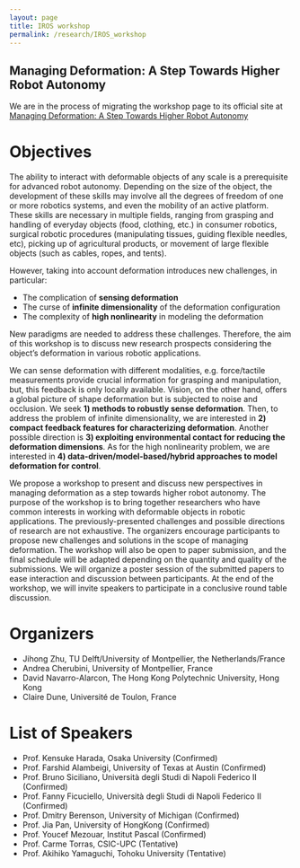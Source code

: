 ```yaml
---
layout: page
title: IROS workshop
permalink: /research/IROS_workshop
---
```


## Managing Deformation: A Step Towards Higher Robot Autonomy
We are in the process of migrating the workshop page to its official site at [Managing Deformation: A Step Towards Higher Robot Autonomy](https://www.lirmm.fr/recherche/equipes/idh/DefWorkshop)

# Objectives
The ability to interact with deformable objects of any scale is a prerequisite for advanced robot autonomy. Depending on the size of the object, the development of these skills may involve all the degrees of freedom of one or more robotics systems, and even the mobility of an active platform. These skills are necessary in multiple fields, ranging from grasping and handling of everyday objects (food, clothing, etc.) in consumer robotics, surgical robotic procedures (manipulating tissues, guiding flexible needles, etc), picking up of agricultural products, or movement of large flexible objects (such as cables, ropes, and tents).

However, taking into account deformation introduces new challenges, in particular:
- The complication of **sensing deformation**
- The curse of **infinite dimensionality** of the deformation configuration
- The complexity of **high nonlinearity** in modeling the deformation

New paradigms are needed to address these challenges. Therefore, the aim of this workshop is to discuss new research prospects considering the object’s deformation in various robotic applications.

We can sense deformation with different modalities, e.g. force/tactile measurements provide crucial information for grasping and manipulation, but, this feedback is only locally available. Vision, on the other hand, offers a global picture of shape deformation but is subjected to noise and occlusion. We seek **1) methods to robustly sense deformation**. Then, to address the problem of infinite dimensionality, we are interested in **2) compact feedback features for characterizing deformation**. Another possible direction is **3) exploiting environmental contact for reducing the deformation dimensions**. As for the high nonlinearity problem, we are interested in **4) data-driven/model-based/hybrid approaches to model deformation for control**.

We propose a workshop to present and discuss new perspectives in managing deformation as a step towards higher robot autonomy. The purpose of the workshop is to bring together researchers who have common interests in working with deformable objects in robotic applications. The previously-presented challenges and possible directions of research are not exhaustive. The organizers encourage participants to propose new challenges and solutions in the scope of managing deformation. The workshop will also be open to paper submission, and the final schedule will be adapted depending on the quantity and quality of the submissions. We will organize a poster session of the submitted papers to ease interaction and discussion between participants. At the end of the workshop, we will invite speakers to participate in a conclusive round table discussion.

# Organizers
- Jihong Zhu, TU Delft/University of Montpellier, the Netherlands/France
- Andrea Cherubini, University of Montpellier, France
- David Navarro-Alarcon, The Hong Kong Polytechnic University, Hong Kong
- Claire Dune, Université de Toulon, France

# List of Speakers
- Prof. Kensuke Harada, Osaka University (Confirmed)
- Prof. Farshid Alambeigi, University of Texas at Austin (Confirmed)
- Prof. Bruno Siciliano, Università degli Studi di Napoli Federico II (Confirmed)
- Prof. Fanny Ficuciello, Università degli Studi di Napoli Federico II (Confirmed)
- Prof. Dmitry Berenson, University of Michigan (Confirmed)
- Prof. Jia Pan, University of HongKong (Confirmed)
- Prof. Youcef Mezouar, Institut Pascal (Confirmed)
- Prof. Carme Torras, CSIC-UPC (Tentative)
- Prof. Akihiko Yamaguchi, Tohoku University (Tentative)
